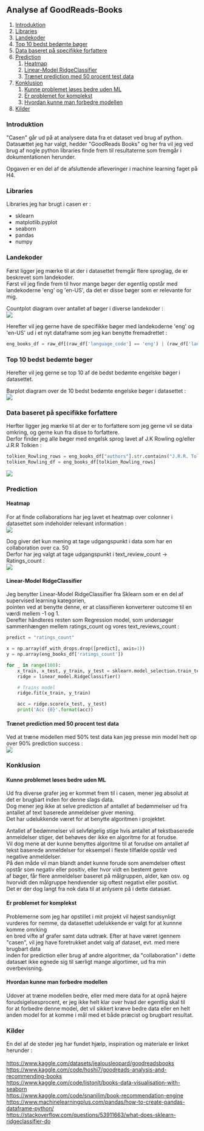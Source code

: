 ## Analyse af GoodReads-Books

1. [Introduktion](#introduktion)
2. [Libraries](#libraries)
3. [Landekoder](#landekoder)
4. [Top 10 bedst bedømte bøger](#top-10-bedst-bedømte-bøger)
5. [Data baseret på specifikke forfattere](#data-baseret-på-specifikke-forfattere)
6. [Prediction](#prediction)
   1. [Heatmap](#heatmap)
   2. [Linear-Model RidgeClassifier](#linear-Model-ridgeClassifier)
   2. [Trænet prediction med 50 procent test data](#trænet-prediction-med-50-procent-test-data)
7. [Konklusion](#konklusion)
   1. [Kunne problemet løses bedre uden ML](#kunne-problemet-løses-bedre-uden-ML)
   2. [Er problemet for komplekst](#er-problemet-for-komplekst)
   3. [Hvordan kunne man forbedre modellen](#hvordan-kunne-man-forbedre-modellen)
8. [Kilder](#kilder)


### Introduktion
"Casen" går ud på at analysere data fra et dataset ved brug af python.<br/>
Datasættet jeg har valgt, hedder "GoodReads Books" og her fra vil jeg ved brug af nogle python libraries finde frem til resultaterne som fremgår i dokumentationen herunder.

Opgaven er en del af de afsluttende afleveringer i machine learning faget på H4.

### Libraries
Libraries jeg har brugt i casen er :<br/>
<ul>
    <li>sklearn</li>
    <li>matplotlib.pyplot</li>
    <li>seaborn</li>
    <li>pandas</li>
    <li>numpy</li>
</ul>

### Landekoder
Først ligger jeg mærke til at der i datasettet fremgår flere sproglag, de er beskrevet som landekoder.<br/>
Først vil jeg finde frem til hvor mange bøger der egentlig opstår med landekoderne 'eng' og 'en-US', da det er disse bøger som er relevante for mig.

Countplot diagram over antallet af bøger i diverse landekoder :<br/>
![](img/language_codes.png)<br/>

Herefter vil jeg gerne have de specifikke bøger med landekoderne 'eng' og 'en-US' ud i et nyt dataframe som jeg kan benytte fremadrettet :
````python
eng_books_df = raw_df[(raw_df['language_code'] == 'eng') | (raw_df['language_code'] == 'en-US')]
````

### Top 10 bedst bedømte bøger

Herefter vil jeg gerne se top 10 af de bedst bedømte engelske bøger i datasettet.

Barplot diagram over de 10 bedst bedømte engelske bøger i datasettet :<br/>
![](img/top_rated_eng_books.png)

### Data baseret på specifikke forfattere

Herfter ligger jeg mærke til at der er to forfattere som jeg gerne vil se data omkring, og gerne kun fra disse to forfattere.<br/>
Derfor finder jeg alle bøger med engelsk sprog lavet af J.K Rowling og/eller J.R.R Tolkien :<br/>
````python
tolkien_Rowling_rows = eng_books_df["authors"].str.contains("J.R.R. Tolkien|J.K. Rowling")
tolkien_Rowling_df = eng_books_df[tolkien_Rowling_rows]
````
![](img/Tolkien_Rowling_books.png)

### Prediction

#### Heatmap
For at finde collaborations har jeg lavet et heatmap over colonner i datasettet som indeholder relevant information :<br/>
![](img/heatmap.png)<br/>

Dog giver det kun mening at tage udgangspunkt i data som har en collaboration over ca. 50<br/>
Derfor har jeg valgt at tage udgangspunkt i text_review_count -> Ratings_count :<br/>
![](img/heatmap_ratings_reviews.png)<br/>

#### Linear-Model RidgeClassifier
Jeg benytter Linear-Model RidgeClassifier fra Sklearn som er en del af supervised learning kategorien, <br/>
pointen ved at benytte denne, er at classifieren konverterer outcome til en værdi mellem -1 og 1. <br/>
Derefter håndteres resten som Regression model, som undersøger sammenhængen mellem ratings_count og vores text_reviews_count :

```python
predict = "ratings_count"

x = np.array(df_with_drops.drop([predict], axis=1))
y = np.array(eng_books_df['ratings_count'])

for _ in range(100):
    x_train, x_test, y_train, y_test = sklearn.model_selection.train_test_split(x, y, test_size=0.5)
    ridge = linear_model.RidgeClassifier()

    # Trains model
    ridge.fit(x_train, y_train)

    acc = ridge.score(x_test, y_test)
    print('Acc {0}'.format(acc))
```

#### Trænet prediction med 50 procent test data

Ved at træne modellen med 50% test data kan jeg presse min model helt op over 90% prediction success :<br>
![](img/prediction_trained.png)


### Konklusion

#### Kunne problemet løses bedre uden ML

Ud fra diverse grafer jeg er kommet frem til i casen, mener jeg absolut at det er brugbart inden for denne slags data. <br/>
Dog mener jeg ikke at selve prediction af antallet af bedømmelser ud fra antallet af text baserede anmeldelser giver mening. <br/>
Det har udelukkende været for at benytte algoritmen i projektet.

Antallet af bedømmelser vil selvfølgelig stige hvis antallet af tekstbaserede anmeldelser stiger, det behøves der ikke en algoritme for at forudse.<br/>
Vil dog mene at der kunne benyttes algoritme til at forudse om antallet af tekst baserede anmeldelser for eksempel i fleste tilfælde opstår ved negative anmeldelser. <br/>
På den måde vil man blandt andet kunne forude som anemdelser oftest opstår som negativ eller positiv, eller hvor vidt en bestemt genre<br/>
af bøger, får flere anmeldelser baseret på målgruppen, alder, køn osv. og hvorvidt den målgruppe hendvender sig oftest negativt eller positivt. <br/>
Det er der dog langt fra nok data til at anlysere på i dette datasæt.

#### Er problemet for komplekst

Problemerne som jeg har opstillet i mit projekt vil højest sandsynligt vurderes for nemme, da datasettet udelukkende er valgt for at kunnne komme omrking <br/>
en bred vifte af grafer samt data udtræk. Efter at have været igennem "casen", vil jeg have foretrukket andet valg af dataset, evt. med mere brugbart data <br/>
inden for prediction eller brug af andre algoritmer, da "collaboration" i dette datasæt ikke egnede sig til særligt mange algortimer, ud fra min overbevisning.

#### Hvordan kunne man forbedre modellen

Udover at træne modellen bedre, eller med mere data for at opnå højere forudsigelsesprocent, er jeg ikke helt klar over hvad der egentlig skal til <br/>
for at forbedre denne model, det vil sikkert kræve bedre data eller en helt anden model for at komme i mål med et både præcist og brugbart resultat.

### Kilder
En del af de steder jeg har fundet hjælp, inspiration og materiale er linket herunder :<br/><br/>
https://www.kaggle.com/datasets/jealousleopard/goodreadsbooks <br/>
https://www.kaggle.com/code/hoshi7/goodreads-analysis-and-recommending-books <br/>
https://www.kaggle.com/code/listonlt/books-data-visualisation-with-seaborn <br/>
https://www.kaggle.com/code/snanilim/book-recommendation-engine <br/>
https://www.machinelearningplus.com/pandas/how-to-create-pandas-dataframe-python/ <br/>
https://stackoverflow.com/questions/53911663/what-does-sklearn-ridgeclassifier-do
